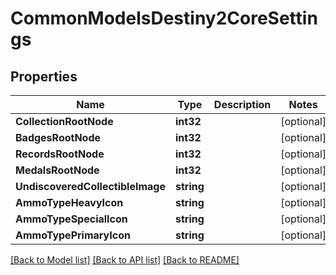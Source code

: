 # CommonModelsDestiny2CoreSettings

## Properties
Name | Type | Description | Notes
------------ | ------------- | ------------- | -------------
**CollectionRootNode** | **int32** |  | [optional] 
**BadgesRootNode** | **int32** |  | [optional] 
**RecordsRootNode** | **int32** |  | [optional] 
**MedalsRootNode** | **int32** |  | [optional] 
**UndiscoveredCollectibleImage** | **string** |  | [optional] 
**AmmoTypeHeavyIcon** | **string** |  | [optional] 
**AmmoTypeSpecialIcon** | **string** |  | [optional] 
**AmmoTypePrimaryIcon** | **string** |  | [optional] 

[[Back to Model list]](../README.md#documentation-for-models) [[Back to API list]](../README.md#documentation-for-api-endpoints) [[Back to README]](../README.md)


